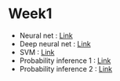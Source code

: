# Week1

- Neural net : [Link](https://www.youtube.com/watch?v=uXt8qF2Zzfo)
- Deep neural net : [Link](https://www.youtube.com/watch?v=VrMHA3yX_QI)
- SVM : [Link](https://www.youtube.com/watch?v=_PwhiWxHK8o&list=PLUl4u3cNGP63gFHB6xb-kVBiQHYe_4hSi&index=17)
- Probability inference 1 : [Link](https://www.youtube.com/watch?v=A6Ud6oUCRak&list=PLUl4u3cNGP63gFHB6xb-kVBiQHYe_4hSi&index=21)
- Probability inference 2 : [Link](https://www.youtube.com/watch?v=EC6bf8JCpDQ&list=PLUl4u3cNGP63gFHB6xb-kVBiQHYe_4hSi&index=22)

